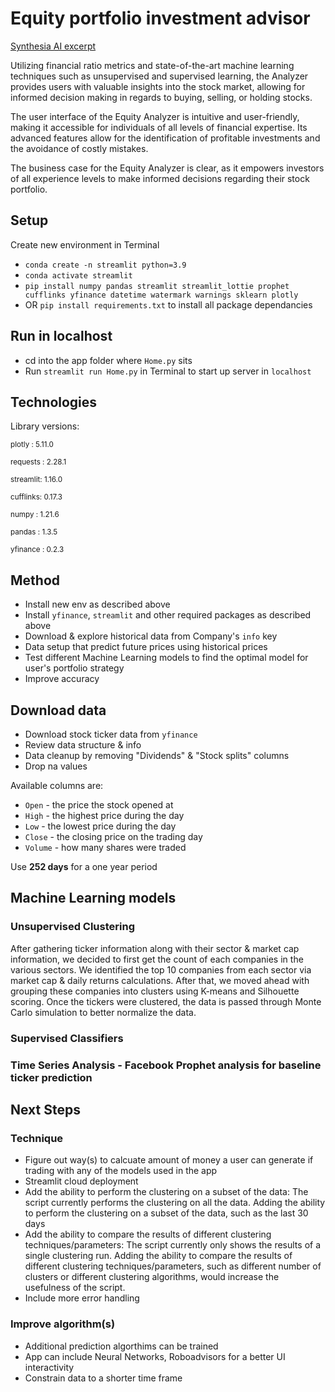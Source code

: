 # Equity portfolio investment advisor

[Synthesia AI excerpt](https://share.synthesia.io/929ff00e-fa8e-418d-b67d-756b99c2bc1e)

Utilizing financial ratio metrics and state-of-the-art machine learning techniques such as unsupervised and supervised learning, the Analyzer provides users with valuable insights into the stock market, allowing for informed decision making in regards to buying, selling, or holding stocks.

The user interface of the Equity Analyzer is intuitive and user-friendly, making it accessible for individuals of all levels of financial expertise. Its advanced features allow for the identification of profitable investments and the avoidance of costly mistakes.

The business case for the Equity Analyzer is clear, as it empowers investors of all experience levels to make informed decisions regarding their stock portfolio.


## Setup
Create new environment in Terminal
- `conda create -n streamlit python=3.9`
- `conda activate streamlit`
- `pip install numpy pandas streamlit streamlit_lottie prophet cufflinks yfinance datetime watermark warnings sklearn plotly`
- OR `pip install requirements.txt` to install all package dependancies


## Run in localhost
- cd into the app folder where `Home.py` sits
- Run `streamlit run Home.py` in Terminal to start up server in `localhost`


## Technologies
Library versions:

<sub>plotly   : 5.11.0</sub>

<sub>requests : 2.28.1</sub>

<sub>streamlit: 1.16.0</sub>

<sub>cufflinks: 0.17.3</sub>

<sub>numpy    : 1.21.6</sub>

<sub>pandas   : 1.3.5</sub>

<sub>yfinance : 0.2.3</sub>



## Method
- Install new env as described above
- Install `yfinance`, `streamlit` and other required packages as described above
- Download & explore historical data from Company's `info` key
- Data setup that predict future prices using historical prices
- Test different Machine Learning models to find the optimal model for user's portfolio strategy
- Improve accuracy


## Download data
- Download stock ticker data from `yfinance`
- Review data structure & info
- Data cleanup by removing "Dividends" & "Stock splits" columns
- Drop na values

Available columns are:
- `Open` - the price the stock opened at
- `High` - the highest price during the day
- `Low` - the lowest price during the day
- `Close` - the closing price on the trading day
- `Volume` - how many shares were traded

Use **252 days** for a one year period



## Machine Learning models

### Unsupervised Clustering
After gathering ticker information along with their sector & market cap information, we decided to first get the count of each companies in the various sectors. We identified the top 10 companies from each sector via market cap & daily returns calculations. After that, we moved ahead with grouping these companies into clusters using K-means and Silhouette scoring. Once the tickers were clustered, the data is passed through Monte Carlo simulation to better normalize the data.


### Supervised Classifiers

### Time Series Analysis - Facebook Prophet analysis for baseline ticker prediction


## Next Steps

### Technique
- Figure out way(s) to calcuate amount of money a user can generate if trading with any of the models used in the app
- Streamlit cloud deployment
- Add the ability to perform the clustering on a subset of the data: The script currently performs the clustering on all the data. Adding the ability to perform the clustering on a subset of the data, such as the last 30 days
- Add the ability to compare the results of different clustering techniques/parameters: The script currently only shows the results of a single clustering run. Adding the ability to compare the results of different clustering techniques/parameters, such as different number of clusters or different clustering algorithms, would increase the usefulness of the script.
- Include more error handling

### Improve algorithm(s)
- Additional prediction algorthims can be trained
- App can include Neural Networks, Roboadvisors for a better UI interactivity
- Constrain data to a shorter time frame


